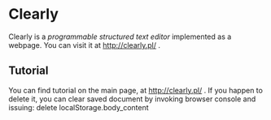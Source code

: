 Clearly
=======

Clearly is a *programmable structured text editor* implemented as a webpage. You can visit it at http://clearly.pl/ .

Tutorial
--------
You can find tutorial on the main page, at http://clearly.pl/ . If you happen to delete it, you can clear saved document by invoking browser console and issuing:
    delete localStorage.body_content


